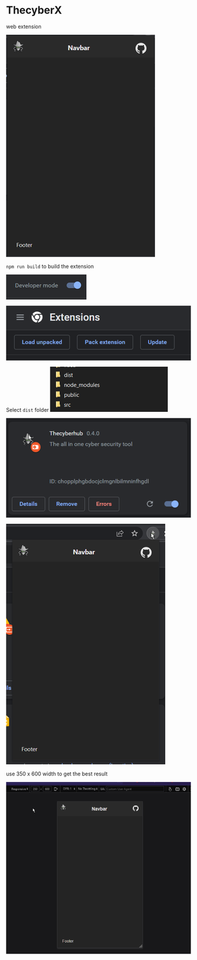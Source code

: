 # ThecyberX
web extension

![img.png](src/assets/img.png)

`npm run build` to build the extension

![img_1.png](src/assets/img_1.png)

![img_2.png](src/assets/img_2.png)

Select `dist` folder 
![img_3.png](src/assets/img_3.png)

![img_4.png](src/assets/img_4.png)

![img_5.png](src/assets/img_5.png)

use 350 x 600 width to get the best result

![img_6.png](src/assets/img_6.png)